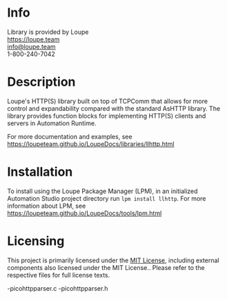 # Info
Library is provided by Loupe  
https://loupe.team  
info@loupe.team  
1-800-240-7042  

# Description
Loupe's HTTP(S) library built on top of TCPComm that allows for more control and expandability compared with the standard AsHTTP library. The library provides function blocks for implementing HTTP(S) clients and servers in Automation Runtime.

For more documentation and examples, see https://loupeteam.github.io/LoupeDocs/libraries/llhttp.html

# Installation
To install using the Loupe Package Manager (LPM), in an initialized Automation Studio project directory run `lpm install llhttp`. For more information about LPM, see https://loupeteam.github.io/LoupeDocs/tools/lpm.html

# Licensing

This project is primarily licensed under the [MIT License](LICENSE), including external components also licensed under the MIT License.. Please refer to the respective files for full license texts.

-picohttpparser.c
-picohttpparser.h
